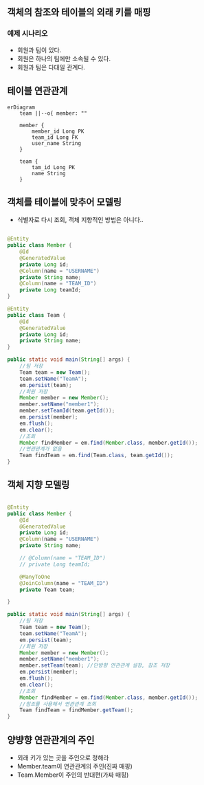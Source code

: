 ## 객체의 참조와 테이블의 외래 키를 매핑

### 예제 시나리오

- 회원과 팀이 있다.
- 회원은 하나의 팀에만 소속될 수 있다.
- 회원과 팀은 다대일 관계다.

## 테이블 연관관계

```mermaid
erDiagram
    team ||--o{ member: ""

    member {
        member_id Long PK
        team_id Long FK
        user_name String
    }

    team {
        tam_id Long PK
        name String
    }

```

## 객체를 테이블에 맞추어 모델링

- 식별자로 다시 조회, 객체 지향적인 방법은 아니다..

```java

@Entity
public class Member {
    @Id
    @GeneratedValue
    private Long id;
    @Column(name = "USERNAME")
    private String name;
    @Column(name = "TEAM_ID")
    private Long teamId;
}

@Entity
public class Team {
    @Id
    @GeneratedValue
    private Long id;
    private String name;
}

public static void main(String[] args) {
    //팀 저장
    Team team = new Team();
    team.setName("TeamA");
    em.persist(team);
    //회원 저장
    Member member = new Member();
    member.setName("member1");
    member.setTeamId(team.getId());
    em.persist(member);
    em.flush();
    em.clear();
    //조회
    Member findMember = em.find(Member.class, member.getId());
    //연관관계가 없음
    Team findTeam = em.find(Team.class, team.getId());
}
```

## 객체 지향 모델링

```java

@Entity
public class Member {
    @Id
    @GeneratedValue
    private Long id;
    @Column(name = "USERNAME")
    private String name;

    // @Column(name = "TEAM_ID")
    // private Long teamId;

    @ManyToOne
    @JoinColumn(name = "TEAM_ID")
    private Team team;

}

public static void main(String[] args) {
    //팀 저장
    Team team = new Team();
    team.setName("TeamA");
    em.persist(team);
    //회원 저장
    Member member = new Member();
    member.setName("member1");
    member.setTeam(team); //단방향 연관관계 설정, 참조 저장
    em.persist(member);
    em.flush();
    em.clear();
    //조회
    Member findMember = em.find(Member.class, member.getId());
    //참조를 사용해서 연관관계 조회
    Team findTeam = findMember.getTeam();
}
```

## 양뱡향 연관관계의 주인

- 외래 키가 있는 곳을 주인으로 정해라
- Member.team이 연관관계의 주인(진짜 매핑)
- Team.Member이 주인의 반대편(가짜 매핑)